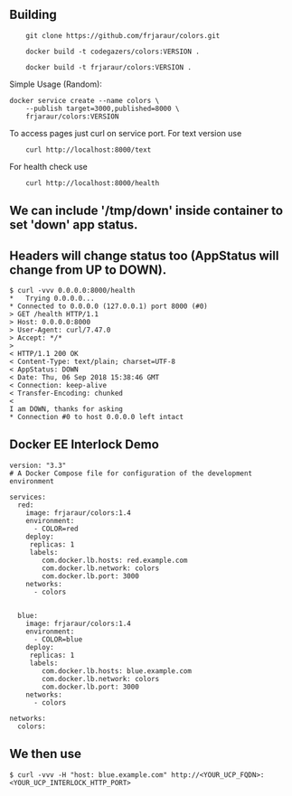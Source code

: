 
## Building

~~~
	git clone https://github.com/frjaraur/colors.git

	docker build -t codegazers/colors:VERSION .

	docker build -t frjaraur/colors:VERSION .
~~~

Simple Usage (Random):

~~~
docker service create --name colors \
	--publish target=3000,published=8000 \
	frjaraur/colors:VERSION
~~~

To access pages just curl on service port.
For text version use
~~~
	curl http://localhost:8000/text
~~~

For health check use
~~~
	curl http://localhost:8000/health
~~~

## We can include '/tmp/down' inside container to set 'down' app status.
## Headers will change status too (AppStatus will change from UP to DOWN).
~~~
$ curl -vvv 0.0.0.0:8000/health
*   Trying 0.0.0.0...
* Connected to 0.0.0.0 (127.0.0.1) port 8000 (#0)
> GET /health HTTP/1.1
> Host: 0.0.0.0:8000
> User-Agent: curl/7.47.0
> Accept: */*
> 
< HTTP/1.1 200 OK
< Content-Type: text/plain; charset=UTF-8
< AppStatus: DOWN
< Date: Thu, 06 Sep 2018 15:38:46 GMT
< Connection: keep-alive
< Transfer-Encoding: chunked
< 
I am DOWN, thanks for asking
* Connection #0 to host 0.0.0.0 left intact
~~~


## Docker EE Interlock Demo
~~~
version: "3.3"
# A Docker Compose file for configuration of the development environment

services:
  red:
    image: frjaraur/colors:1.4
    environment:
      - COLOR=red
    deploy:
     replicas: 1
     labels:
        com.docker.lb.hosts: red.example.com
        com.docker.lb.network: colors
        com.docker.lb.port: 3000
    networks:
      - colors


  blue:
    image: frjaraur/colors:1.4
    environment:
      - COLOR=blue
    deploy:
     replicas: 1
     labels:
        com.docker.lb.hosts: blue.example.com
        com.docker.lb.network: colors
        com.docker.lb.port: 3000
    networks:
      - colors

networks:
  colors:
~~~

## We then use 
~~~
$ curl -vvv -H "host: blue.example.com" http://<YOUR_UCP_FQDN>:<YOUR_UCP_INTERLOCK_HTTP_PORT>
~~~